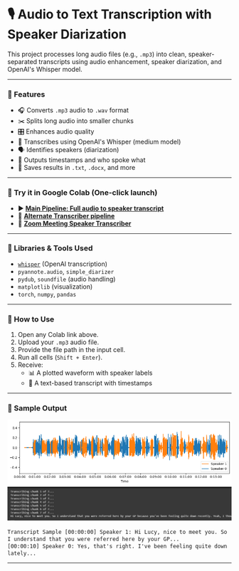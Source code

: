 
# 🎙️ Audio to Text Transcription with Speaker Diarization

This project processes long audio files (e.g., `.mp3`) into clean, speaker-separated transcripts using audio enhancement, speaker diarization, and OpenAI's Whisper model.

---

### 🚀 Features

- 🎧 Converts `.mp3` audio to `.wav` format
- ✂️ Splits long audio into smaller chunks
- 🎛️ Enhances audio quality
- 🧠 Transcribes using OpenAI's Whisper (medium model)
- 🗣️ Identifies speakers (diarization)
- 📝 Outputs timestamps and who spoke what
- 💾 Saves results in `.txt`, `.docx`, and more

---

### 🧪 Try it in Google Colab (One-click launch)

- ▶️ **[Main Pipeline: Full audio to speaker transcript](https://colab.research.google.com/drive/1-LiE4CSCVA6RGOcVqkMK_TL9SvkyG7gW#scrollTo=yuXIr36FcOEW)**  
- 🔁 **[Alternate Transcriber pipeline](https://colab.research.google.com/drive/1u5aL_21tkqKm-WoUnu9ZblQ0EWFfQdtq)**  
- 🧾 **[Zoom Meeting Speaker Transcriber](https://colab.research.google.com/drive/1zEHYisMz_PK-gevJGtifmYD_StMe3iRT)**  

---

### 🧰 Libraries & Tools Used

- [`whisper`](https://github.com/openai/whisper) (OpenAI transcription)
- `pyannote.audio`, `simple_diarizer`
- `pydub`, `soundfile` (audio handling)
- `matplotlib` (visualization)
- `torch`, `numpy`, `pandas`

---

### 📌 How to Use

1. Open any Colab link above.
2. Upload your `.mp3` audio file.
3. Provide the file path in the input cell.
4. Run all cells (`Shift + Enter`).
5. Receive:
   - 📊 A plotted waveform with speaker labels
   - 📝 A text-based transcript with timestamps

---

### 🎯 Sample Output
![alt text](OUPTUT.png)
![alt text](transcribe.png)

```
Transcript Sample [00:00:00] Speaker 1: Hi Lucy, nice to meet you. So I understand that you were referred here by your GP...
[00:00:10] Speaker 0: Yes, that's right. I've been feeling quite down lately...
```

---
